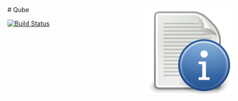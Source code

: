 <img src="readme_icon.png" align="right" />
# Qube

[![Build Status](https://circleci.com/gh/AlwaysGeeky/Qube.svg?style=shield&circle-token=cf7352c6949877a9b363a72e88f9ad1ebbc213c4)](https://circleci.com/gh/AlwaysGeeky/Qube/tree/master)
